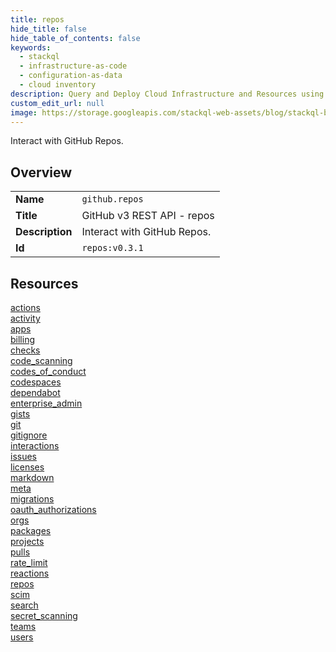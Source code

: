 ```yaml
---
title: repos
hide_title: false
hide_table_of_contents: false
keywords:
  - stackql
  - infrastructure-as-code
  - configuration-as-data
  - cloud inventory
description: Query and Deploy Cloud Infrastructure and Resources using SQL
custom_edit_url: null
image: https://storage.googleapis.com/stackql-web-assets/blog/stackql-blog-post-featured-image.png
---
```

Interact with GitHub Repos.  
    

## Overview
<table><tbody>
<tr><td><b>Name</b></td><td><code>github.repos</code></td></tr>
<tr><td><b>Title</b></td><td>GitHub v3 REST API - repos</td></tr>
<tr><td><b>Description</b></td><td>Interact with GitHub Repos.</td></tr>
<tr><td><b>Id</b></td><td><code>repos:v0.3.1</code></td></tr>
</tbody></table>

## Resources
<div class="row">
<div class="providerDocColumn">
<a href="/providers/github/repos/actions/index.md">actions</a><br />
<a href="/providers/github/repos/activity/index.md">activity</a><br />
<a href="/providers/github/repos/apps/index.md">apps</a><br />
<a href="/providers/github/repos/billing/index.md">billing</a><br />
<a href="/providers/github/repos/checks/index.md">checks</a><br />
<a href="/providers/github/repos/code_scanning/index.md">code_scanning</a><br />
<a href="/providers/github/repos/codes_of_conduct/index.md">codes_of_conduct</a><br />
<a href="/providers/github/repos/codespaces/index.md">codespaces</a><br />
<a href="/providers/github/repos/dependabot/index.md">dependabot</a><br />
<a href="/providers/github/repos/enterprise_admin/index.md">enterprise_admin</a><br />
<a href="/providers/github/repos/gists/index.md">gists</a><br />
<a href="/providers/github/repos/git/index.md">git</a><br />
<a href="/providers/github/repos/gitignore/index.md">gitignore</a><br />
<a href="/providers/github/repos/interactions/index.md">interactions</a><br />
<a href="/providers/github/repos/issues/index.md">issues</a><br />
<a href="/providers/github/repos/licenses/index.md">licenses</a><br />
</div>
<div class="providerDocColumn">
<a href="/providers/github/repos/markdown/index.md">markdown</a><br />
<a href="/providers/github/repos/meta/index.md">meta</a><br />
<a href="/providers/github/repos/migrations/index.md">migrations</a><br />
<a href="/providers/github/repos/oauth_authorizations/index.md">oauth_authorizations</a><br />
<a href="/providers/github/repos/orgs/index.md">orgs</a><br />
<a href="/providers/github/repos/packages/index.md">packages</a><br />
<a href="/providers/github/repos/projects/index.md">projects</a><br />
<a href="/providers/github/repos/pulls/index.md">pulls</a><br />
<a href="/providers/github/repos/rate_limit/index.md">rate_limit</a><br />
<a href="/providers/github/repos/reactions/index.md">reactions</a><br />
<a href="/providers/github/repos/repos/index.md">repos</a><br />
<a href="/providers/github/repos/scim/index.md">scim</a><br />
<a href="/providers/github/repos/search/index.md">search</a><br />
<a href="/providers/github/repos/secret_scanning/index.md">secret_scanning</a><br />
<a href="/providers/github/repos/teams/index.md">teams</a><br />
<a href="/providers/github/repos/users/index.md">users</a><br />
</div>
</div>
